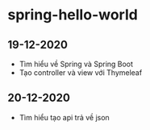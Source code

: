 # **spring-hello-world**

## 19-12-2020

- Tìm hiểu về Spring và Spring Boot
- Tạo controller và view với Thymeleaf

## 20-12-2020

- Tìm hiểu tạo api trả về json
